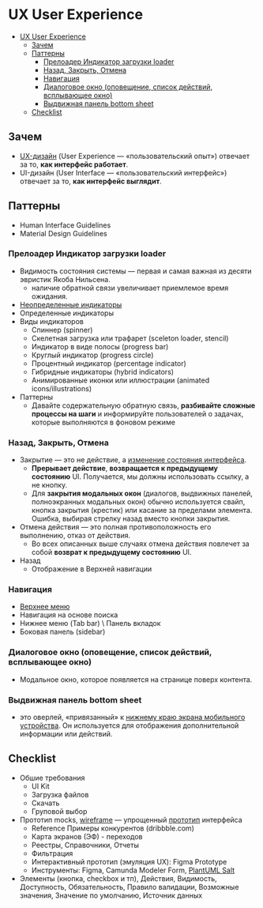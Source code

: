 # UX User Experience 

- [UX User Experience](#ux-user-experience)
  - [Зачем](#зачем)
  - [Паттерны](#паттерны)
    - [Прелоадер Индикатор загрузки loader](#прелоадер-индикатор-загрузки-loader)
    - [Назад, Закрыть, Отмена](#назад-закрыть-отмена)
    - [Навигация](#навигация)
    - [Диалоговое окно (оповещение, список действий, всплывающее окно)](#диалоговое-окно-оповещение-список-действий-всплывающее-окно)
    - [Выдвижная панель bottom sheet](#выдвижная-панель-bottom-sheet)
  - [Checklist](#checklist)

## Зачем

- [UX-дизайн](https://practicum.yandex.ru/blog/chto-takoe-ux-ui-dizayn/) (User Experience — «пользовательский опыт») отвечает за то, __как интерфейс работает__.
- UI-дизайн (User Interface — «пользовательский интерфейс») отвечает за то, __как интерфейс выглядит__.

## Паттерны

- Human Interface Guidelines
- Material Design Guidelines

### Прелоадер Индикатор загрузки loader

- Видимость состояния системы — первая и самая важная из десяти эвристик Якоба Нильсена.
  - наличие обратной связи увеличивает приемлемое время ожидания.
- [Неопределенные индикаторы](https://www.uprock.ru/articles/indikatory-zagruzki-i-progressa-tipy-i-rekomendacii)
- Определенные индикаторы
- Виды индикаторов
  - Спиннер (spinner)
  - Скелетная загрузка или трафарет (sceleton loader, stencil)
  - Индикатор в виде полосы (progress bar)
  - Круглый индикатор (progress circle)
  - Процентный индикатор (percentage indicator)
  - Гибридные индикаторы (hybrid indicators)
  - Анимированные иконки или иллюстрации (animated icons/illustrations)
- Паттерны
  - Давайте содержательную обратную связь, __разбивайте сложные процессы на шаги__ и информируйте пользователей о задачах, которые выполняются в фоновом режиме

### Назад, Закрыть, Отмена

- Закрытие — это не действие, а [изменение состояния интерфейса](https://www.uprock.ru/articles/otmenit-knopka-ili-ssylka).
  - __Прерывает действие__, __возвращается к предыдущему состоянию__ UI. Получается, мы должны использовать ссылку, а не кнопку.
  - Для __закрытия модальных окон__ (диалогов, выдвижных панелей, полноэкранных модальных окон) обычно используется свайп, кнопка закрытия (крестик) или касание за пределами элемента. Ошибка, выбирая стрелку назад вместо кнопки закрытия.
- Отмена действия — это полная противоположность его выполнению, отказ от действия.
  - Во всех описанных выше случаях отмена действия повлечет за собой __возврат к предыдущему состоянию__ UI.
- Назад
  - Отображение в Верхней навигации

### Навигация

- [Верхнее меню](https://www.uprock.ru/articles/navigaciya-v-mobilnyh-prilozheniyah-kakoy-pattern-vybrat)
- Навигация на основе поиска
- Нижнее меню (Tab bar) \ Панель вкладок
- Боковая панель (sidebar)

### Диалоговое окно (оповещение, список действий, всплывающее окно)

- Модальное окно, которое появляется на странице поверх контента.

### Выдвижная панель bottom sheet

- это оверлей, «привязанный» к [нижнему краю экрана мобильного устройства](https://www.uprock.ru/articles/dialogovye-okna-vydvizhnye-paneli-i-snekbary-chto-vybrat-dizayneru). Он используется для отображения дополнительной информации или действий.

## Checklist

- Обшие требования
  - UI Kit
  - Загрузка файлов
  - Скачать
  - Груповой выбор
- Прототип mocks, [wireframe](https://practicum.yandex.ru/blog/chto-takoe-vajrfrejmy/) — упрощенный [прототип](https://plantuml.com/ru/salt) интерфейса
  - Reference Примеры конкурентов (dribbble.com)
  - Карта экранов (ЭФ) - переходов
  - Реестры, Справочники, Отчеты
  - Фильтрация
  - Интерактивный прототип (эмуляция UX): Figma Prototype
  - Инструменты: Figma, Camunda Modeler Form, [PlantUML Salt](https://plantuml.com/ru/salt)
- Элементы (кнопка, checkbox и тп), Действия, Видимость, Доступность, Обязательность, Правило валидации, Возможные значения, Значение по умолчанию, Источник данных
